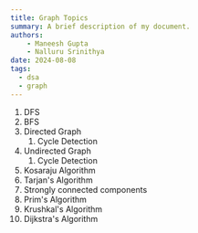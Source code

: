 ```yaml
---
title: Graph Topics
summary: A brief description of my document.
authors:
    - Maneesh Gupta
    - Nalluru Srinithya
date: 2024-08-08
tags:
  - dsa
  - graph
---
```


1. DFS
2. BFS
3. Directed Graph
    1. Cycle Detection
4. Undirected Graph
    1. Cycle Detection
5. Kosaraju Algorithm
6. Tarjan's Algorithm
7. Strongly connected components
8. Prim's Algorithm
9. Krushkal's Algorithm
1. Dijkstra's Algorithm



